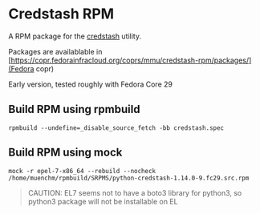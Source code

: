 # Credstash RPM

A RPM package for the [credstash](https://github.com/fugue/credstash) utility.

Packages are availablable in [https://copr.fedorainfracloud.org/coprs/mmu/credstash-rpm/packages/](Fedora copr)

Early version, tested roughly with Fedora Core 29

## Build RPM using rpmbuild

    rpmbuild --undefine=_disable_source_fetch -bb credstash.spec

## Build RPM using mock

    mock -r epel-7-x86_64 --rebuild --nocheck /home/muenchm/rpmbuild/SRPMS/python-credstash-1.14.0-9.fc29.src.rpm

> CAUTION: EL7 seems not to have a boto3 library for python3, so python3 package will not be installable on EL
